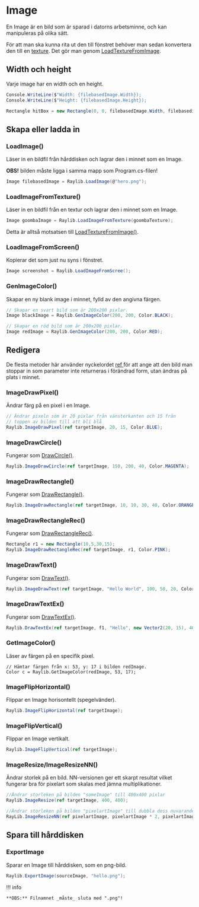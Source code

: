 # Image

En Image är en bild som är sparad i datorns arbetsminne, och kan manipuleras på olika sätt.

För att man ska kunna rita ut den till fönstret behöver man sedan konvertera den till en [texture](image.md#texture). Det gör man genom [LoadTextureFromImage](image.md#loadtexturefromimage).

## Width och height

Varje image har en width och en height.

```csharp
Console.WriteLine($"Width: {filebasedImage.Width});
Console.WriteLine($"Height: {filebasedImage.Height});

Rectangle hitBox = new Rectangle(0, 0, filebasedImage.Width, filebasedimage.Height);
```

## Skapa eller ladda in

### LoadImage()

Läser in en bildfil från hårddisken och lagrar den i minnet som en Image.

**OBS!** bilden måste ligga i samma mapp som Program.cs-filen!

```csharp
Image filebasedImage = Raylib.LoadImage(@"hero.png");
```

### LoadImageFromTexture()

Läser in en bildfil från en textur och lagrar den i minnet som en Image.

```csharp
Image goombaImage = Raylib.LoadImageFromTexture(goombaTexture);
```

Detta är alltså motsatsen till [LoadTextureFromImage()](texture.md#loadtexturefromimage).

### LoadImageFromScreen()

Kopierar det som just nu syns i fönstret.

```csharp
Image screenshot = Raylib.LoadImageFromScree();
```

### GenImageColor()

Skapar en ny blank image i minnet, fylld av den angivna färgen.

```csharp
// Skapar en svart bild som är 200x200 pixlar.
Image blackImage = Raylib.GenImageColor(200, 200, Color.BLACK);

// Skapar en röd bild som är 200x200 pixlar.
Image redImage = Raylib.GenImageColor(200, 200, Color.RED);
```

## Redigera

De flesta metoder här använder nyckelordet [ref ](../../../grundlaeggande/reference-vs-value-types.md#out-och-ref)för att ange att den bild man stoppar in som parameter inte returneras i förändrad form, utan ändras på plats i minnet.

### ImageDrawPixel()

Ändrar färg på en pixel i en Image.

```csharp
// Ändrar pixeln som är 20 pixlar från vänsterkanten och 15 från 
// toppen av bilden till att bli blå
Raylib.ImageDrawPixel(ref targetImage, 20, 15, Color.BLUE);
```

### ImageDrawCircle()

Fungerar som [DrawCircle()](../geometriska-former.md#drawcircle).

```csharp
Raylib.ImageDrawCircle(ref targetImage, 150, 200, 40, Color.MAGENTA);
```

### ImageDrawRectangle()

Fungerar som [DrawRectangle()](../geometriska-former.md#drawrectangle).

```csharp
Raylib.ImageDrawRectangle(ref targetImage, 10, 10, 30, 40, Color.ORANGE);
```

### ImageDrawRectangleRec()

Fungerar som [DrawRectangleRec()](../geometriska-former.md#drawrectanglerec).

```csharp
Rectangle r1 = new Rectangle(10,5,30,15);
Raylib.ImageDrawRectangleRec(ref targetImage, r1, Color.PINK);
```

### ImageDrawText()

Fungerar som [DrawText()](../text.md#drawtext).

```csharp
Raylib.ImageDrawText(ref targetImage, "Hello World", 100, 50, 20, Color.ORANGE);
```

### ImageDrawTextEx()

Fungerar som [DrawTextEx()](../text.md#drawtextex).

```csharp
Raylib.DrawTextEx(ref targetImage, f1, "Hello", new Vector2(20, 15), 40,0,Color.BLACK);
```

### GetImageColor()

Läser av färgen på en specifik pixel.

```
// Hämtar färgen från x: 53, y: 17 i bilden redImage.
Color c = Raylib.GetImageColor(redImage, 53, 17);
```

### ImageFlipHorizontal()

Flippar en Image horisontellt (spegelvänder).

```csharp
Raylib.ImageFlipHorizontal(ref targetImage);
```

### ImageFlipVertical()

Flippar en Image vertikalt.

```csharp
Raylib.ImageFlipVertical(ref targetImage);
```

### ImageResize/ImageResizeNN()

Ändrar storlek på en bild. NN-versionen ger ett skarpt resultat vilket fungerar bra för pixelart som skalas med jämna multiplikationer.

```csharp
//Ändrar storleken på bilden "someImage" till 400x400 pixlar
Raylib.ImageResize(ref targetImage, 400, 400);

//Ändrar storleken på bilden "pixelartImage" till dubbla dess nuvarande storlek
RayLib.ImageResizeNN(ref pixelartImage, pixelartImage * 2, pixelartImage * 2);
```

## Spara till hårddisken

### ExportImage

Sparar en Image till hårddisken, som en png-bild.

```csharp
Raylib.ExportImage(sourceImage, "hello.png");
```

!!! info

	**OBS:** Filnamnet _måste_ sluta med ".png"!
	
